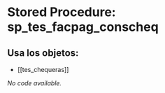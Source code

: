 # Stored Procedure: sp_tes_facpag_conscheq

## Usa los objetos:
- [[tes_chequeras]]

*No code available.*
